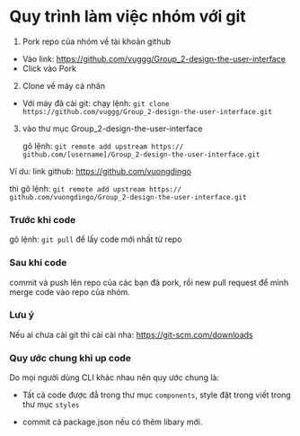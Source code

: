 <h1>Quy trình làm việc nhóm  với git</h1>

1. Pork repo của nhóm về tài khoản github

* Vào link: https://github.com/vuggg/Group_2-design-the-user-interface
* Click vào Pork 

2. Clone về máy cá nhân

* Với máy đã cài git: chạy lệnh: `git clone https://github.com/vuggg/Group_2-design-the-user-interface.git`

3. vào thư mục Group_2-design-the-user-interface

    gõ lệnh: `git remote add upstream https://  github.com/[username]/Group_2-design-the-user-interface.git`

Ví du: link github: https://github.com/vuongdingo

thì gõ lệnh: `git remote add upstream https://  github.com/vuongdingo/Group_2-design-the-user-interface.git`



<h3>Trước khi code</h3>

gõ lệnh: `git pull` để lấy code mới nhất từ repo

<h3>Sau khi code</h3>

commit và  push lên repo của các bạn đã pork, rồi new pull request để mình merge code vào repo của nhóm.


<h3>Lưu ý</h3>

Nếu ai chưa cài git thì cài cài nha: https://git-scm.com/downloads


<h3>Quy ước chung khi up code</h3>

Do mọi người dùng CLI khác nhau nên quy ước chung là:

* Tất cả code được đẳ trong thư mục `components`, style đặt trong viết trong thư mục `styles`

* commit cả package.json nếu có thêm libary mới.